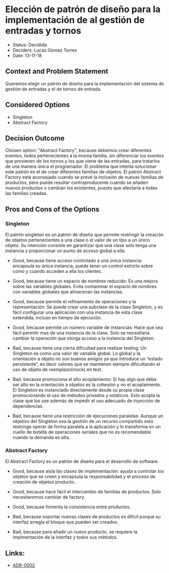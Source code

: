 # Elección de patrón de diseño para la implementación de al gestión de entradas y tornos

* Status: Decidida
* Deciders: Lucas Gómez Torres
* Date: 13-11-18 


## Context and Problem Statement

Queremos elegir un patrón de diseño para la implementación del sistema de gestión de entradas y el de tornos de entrada.

## Considered Options

* Singleton
* Abstract Factory

## Decision Outcome

Chosen option: "Abstract Factory", because debemos crear diferentes eventos, todos pertenecientes a la misma familia, sin diferenciar los eventos que provienen de los tornos y los que viene de las entradas, para tratarlos de una manera única el programador.
El problema que intenta solucionar este patrón es el de crear diferentes familias de objetos.
El patrón Abstract Factory está aconsejado cuando se prevé la inclusión de nuevas familias de productos, pero puede resultar contraproducente cuando se añaden nuevos productos o cambian los existentes, puesto que afectaría a todas las familias creadas.


## Pros and Cons of the Options 


### Singleton

 El patrón singleton es un patrón de diseño que permite restringir la creación de objetos pertenecientes a una clase o el valor de un tipo a un único objeto.
Su intención consiste en garantizar que una clase solo tenga una instancia y proporcionar un punto de acceso global a ella.

* Good, because tiene acceso controlado a una única instancia: encapsula su única instancia, puede tener un control estricto sobre como y cuando acceden a ella los clientes.
* Good, because tiene un espacio de nombres reducido: Es una mejora sobre las variables globales. Evita contaminar el espacio de nombres con variables globales que almacenan las instancias.
* Good, because permite el refinamiento de operaciones y la representación: Se puede crear una subclase de la clase Singleton, y es fácil configurar una aplicación con una instancia de esta clase extendida, incluso en tiempo de ejecución.
* Good, because permite un número variable de instancias: Hace que sea fácil permitir mas de una instancia de la clase. Solo se necesitaría cambiar la operación que otorga acceso a la instancia del Singleton.

* Bad, because tiene una cierta dificultad para realizar testing: Un Singleton es como una valor de variable global. Lo global y la orientación a objeto no son buenos amigos ya que introduce un “estado persistente”, es decir valores que se mantienen siempre dificultando el uso de objeto de reemplazo(mock) en test.
* Bad, because promociona el alto acoplamiento: Si hay algo que debe ser alto en la orientación a objetos es la cohesión y no el acoplamiento. El Singleton es instanciado directamente desde su propia clase promocionando el uso de métodos privados y estáticos. Esto acopla la clase que los use además de impedir el uso adecuado de inyección de dependencias.
* Bad, because tiene una restricción de ejecuciones paralelas: Aunque un objetivo del Singleton sea la gestión de un recurso compartido esto restringe operar de forma paralela a la aplicación y lo transforma en un cuello de botella de operaciones seriales que no es recomendable cuando la demanda es alta.








### Abstract Factory

El  Abstract Factory es un patrón de diseño para el desarrollo de software.


* Good, because aisla las clases de implementación: ayuda a controlar los objetos que se creen y encapsula la responsabilidad y el proceso de creación de objetos producto.
* Good, because hace fácil el intercambio de familias de productos. Solo necesitaremos cambiar de factory.
* Good, because fomenta la consistencia entre productos.

* Bad, because soportar nuevas clases de productos es dificil porque su interfaz arregla el bloque que pueden ser creados.
* Bad, because para añadir un nuevo producto, se requiere la implmentación de la interfaz y todos sus métodos.



## Links:
* [ADR-0002](0002-Patron-Sistemas-Estadio.md)
